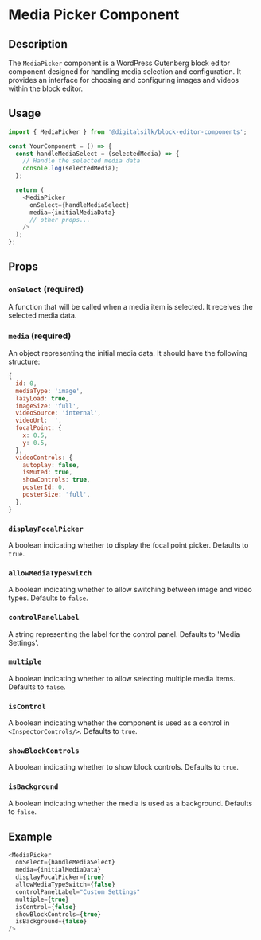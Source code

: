 # Media Picker Component

## Description

The `MediaPicker` component is a WordPress Gutenberg block editor component designed for handling media selection and configuration. It provides an interface for choosing and configuring images and videos within the block editor.

## Usage

```js
import { MediaPicker } from '@digitalsilk/block-editor-components';

const YourComponent = () => {
  const handleMediaSelect = (selectedMedia) => {
    // Handle the selected media data
    console.log(selectedMedia);
  };

  return (
    <MediaPicker
      onSelect={handleMediaSelect}
      media={initialMediaData}
      // other props...
    />
  );
};
```

## Props

### `onSelect` (required)

A function that will be called when a media item is selected. It receives the selected media data.

### `media` (required)

An object representing the initial media data. It should have the following structure:

```js
{
  id: 0,
  mediaType: 'image',
  lazyLoad: true,
  imageSize: 'full',
  videoSource: 'internal',
  videoUrl: '',
  focalPoint: {
    x: 0.5,
    y: 0.5,
  },
  videoControls: {
    autoplay: false,
    isMuted: true,
    showControls: true,
    posterId: 0,
    posterSize: 'full',
  },
}
```

### `displayFocalPicker`

A boolean indicating whether to display the focal point picker. Defaults to `true`.

### `allowMediaTypeSwitch`

A boolean indicating whether to allow switching between image and video types. Defaults to `false`.

### `controlPanelLabel`

A string representing the label for the control panel. Defaults to 'Media Settings'.

### `multiple`

A boolean indicating whether to allow selecting multiple media items. Defaults to `false`.

### `isControl`

A boolean indicating whether the component is used as a control in `<InspectorControls/>`. Defaults to `true`.

### `showBlockControls`

A boolean indicating whether to show block controls. Defaults to `true`.

### `isBackground`

A boolean indicating whether the media is used as a background. Defaults to `false`.


## Example

```js
<MediaPicker
  onSelect={handleMediaSelect}
  media={initialMediaData}
  displayFocalPicker={true}
  allowMediaTypeSwitch={false}
  controlPanelLabel="Custom Settings"
  multiple={true}
  isControl={false}
  showBlockControls={true}
  isBackground={false}
/>
```
